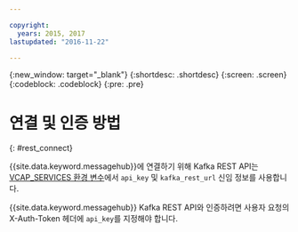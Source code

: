 ```yaml
---

copyright:
  years: 2015, 2017
lastupdated: "2016-11-22"

---
```


{:new_window: target="_blank"}
{:shortdesc: .shortdesc}
{:screen: .screen}
{:codeblock: .codeblock}
{:pre: .pre}

# 연결 및 인증 방법
{: #rest_connect}

{{site.data.keyword.messagehub}}에 연결하기 위해 Kafka REST API는 [VCAP_SERVICES 환경 변수](/docs/services/MessageHub/messagehub071.html)에서 <code>api_key</code> 및 <code>kafka_rest_url</code>
신임 정보를 사용합니다. 

{{site.data.keyword.messagehub}} Kafka REST API와 인증하려면 사용자 요청의 X-Auth-Token 헤더에 <code>api_key</code>를 지정해야 합니다. 
